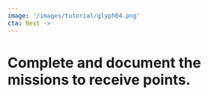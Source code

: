 ```yaml
---
image: '/images/tutorial/glyph04.png'
cta: Next ->
---
```

# Complete and document the missions to receive points.